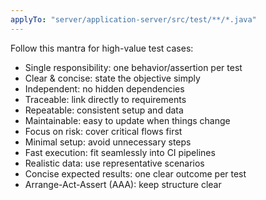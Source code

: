 ```yaml
---
applyTo: "server/application-server/src/test/**/*.java"
---
```


Follow this mantra for high-value test cases:
* Single responsibility: one behavior/assertion per test
* Clear & concise: state the objective simply
* Independent: no hidden dependencies
* Traceable: link directly to requirements
* Repeatable: consistent setup and data
* Maintainable: easy to update when things change
* Focus on risk: cover critical flows first
* Minimal setup: avoid unnecessary steps
* Fast execution: fit seamlessly into CI pipelines
* Realistic data: use representative scenarios
* Concise expected results: one clear outcome per test
* Arrange-Act-Assert (AAA): keep structure clear